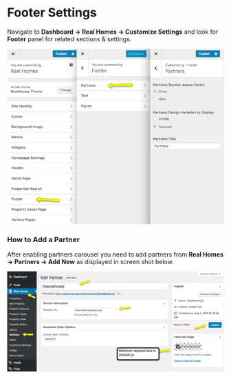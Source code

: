 # Footer Settings

Navigate to **Dashboard → Real Homes → Customize Settings** and look for **Footer** panel for related sections & settings.

![Footer Settings](images/home-setup/partners-settings-full.png)

### How to Add a Partner

After enabling partners carousel you need to add partners from **Real Homes → Partners → Add New** as displayed in screen shot below.

![Home Page Properties](images/home-setup/add-partner.png)